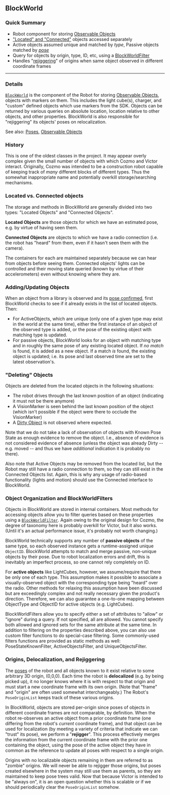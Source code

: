 ## BlockWorld

### Quick Summary

* Robot component for storing [Observable Objects](observableObjects.md)
* ["Located" and "Connected"](#locatedVsConnected) objects accessed separately
* Active objects assumed unique and matched by _type_, Passive objects matched by [_pose_](poses.md)
* Query for objects by origin, type, ID, etc, using a [BlockWorldFilter](#blockWorldFilter)
* Handles "[rejiggering](#rejiggering)" of origins when same object observed in different coordinate frames

---

### Details

[`BlockWorld`](/engine/blockWorld/blockWorld.h) is the component of the Robot for storing [Observable Objects](observableObjects.md), objects with markers on them. This includes the light cube(s), charger, and "custom" defined objects which use markers from the SDK. Objects can be returned by various queries on absolute location, location relative to other objects, and other properties. BlockWorld is also responsible for "rejiggering" its objects' poses on relocalization.

See also: [Poses](poses.md), [Observable Objects](observableObjects.md)

### History
This is one of the oldest classes in the project. It may appear overly complex given the small number of objects with which Cozmo and Victor interact. Originally, Cozmo was intended to be a construction robot capable of keeping track of _many_ different blocks of different types. Thus the somewhat inappropriate name and potentially overkill storage/searching mechanisms. 

<a name="locatedVsConnected"></a>
### Located vs. Connected objects

The storage and methods in BlockWorld are generally divided into two types: "Located Objects" and "Connected Objects".

**Located Objects** are those objects for which we have an estimated pose, e.g. by virtue of having seen them. 

**Connected Objects** are objects to which we have a radio connection (i.e. the robot has "heard" from them, even if it hasn't seen them with the camera). 

The containers for each are maintained separately because we can hear from objects before seeing them. Connected objects' lights can be controlled and their moving state queried (known by virtue of their accelerometers) even without knowing where they are. 

### Adding/Updating Objects

When an object from a library is observed and its [pose confirmed](poses.md), first BlockWorld checks to see if it already exists in the list of located objects. Then:

* For ActiveObjects, which are unique (only one of a given type may exist in the world at the same time), either the first instance of an object of the observed type is added, or the pose of the existing  object with matching type is updated. 
* For passive objects, BlockWorld looks for an object with matching type and in roughly the same pose of any existing located object. If _no match_ is found, it is added as a new object. If a match _is_ found, the existing object is updated; i.e. its pose and last observed time are set to the latest observation's.

### "Deleting" Objects

Objects are deleted from the located objects in the following situations:

* The robot drives through the last known position of an object (indicating it must not be there anymore)
* A VisionMarker is seen behind the last known position of the object (which isn't possible if the object were there to occlude the VisionMarker)
* A [Dirty Object](poses.md) is not observed where expected. 

Note that we do not take a lack of observation of objects with Known Pose State as enough evidence to remove the object. I.e., absence of evidence is not considered evidence of absence (unless the object was already Dirty -- e.g. moved -- and thus we have _additional_ indication it is probably no there).

Also note that Active Objects may be removed from the located list, but the Robot may still have a radio connection to them, so they can still exist in the Connected Objects list. Again, this is why any usage of radio-based functionality (lights and motion) should use the Connected interface to BlockWorld.

<a name="blockWorldFilter"></a>
### Object Organization and BlockWorldFilters

Objects in BlockWorld are stored in internal containers. Most methods for accessing objects allow you to filter queries based on these properties using a [`BlockWorldFilter`](/engine/blockWorld/blockWorldFilter.h). Again owing to the original design for Cozmo, the degree of taxonomy here is probably overkill for Victor, but it also works. (Until it's an actual performance issue, it's probably not worth changing.)

BlockWorld technically supports any number of **passive objects** of the same type, so each observed instance gets a runtime-assigned unique `ObjectID`. BlockWorld attempts to match and merge passive, non-unique objects by their pose. Due to robot localization errors and drift, this is inevitably an imperfect process, so one cannot rely completely on ID. 

For **active objects** like LightCubes, however, we assume/require that there be only one of each type. This assumption makes it possible to associate a visually-observed object with the corresponding type being "heard" over the radio. Other methods for relaxing this assumption have been discussed but are exceedingly complex and not really necessary given the product's direction. Therefore, we can also guarantee a one-to-one mapping between ObjectType and ObjectID for active objects (e.g. LightCubes).

BlockWorldFilters allow you to specify either a set of attributes to "allow" or "ignore" during a query. If not specified, all are allowed. You cannot specify both allowed and ignored sets for the same attribute at the same time. In addition to filtering on the properties described above, you can also use custom filter functions to do special-case filtering. Some commonly-used filters functions are provided as static methods as well: PoseStateKnownFilter, ActiveObjectsFilter, and UniqueObjectsFilter.

<a name="rejiggering"></a>
### Origins, Delocalization, and Rejiggering

The [poses](poses.md) of the robot and all objects known to it exist relative to some arbitrary 3D origin, (0,0,0). Each time the robot is **delocalized** (e.g. by being picked up), it no longer knows where it is with respect to that origin and must start a new coordinate frame with its own origin. (Note that "frame" and "origin" are often used somewhat interchangeably.) The Robot's `PoseOriginList` keeps track of these various origins.

In BlockWorld, objects are stored per-origin since poses of objects in different coordinate frames are not comparable, by definition. When the robot re-observes an active object from a prior coordinate frame (one differing from the robot's _current_ coordinate frame), and that object can be used for localization (by meeting a variety of criteria that indicate we can "trust" its pose), we perform a "**rejigger**". This process effectively merges the information from the current coordinate frame with the prior one containing the object, using the pose of the active object they have in common as the reference to update all poses with respect to a single origin. 

Origins with no localizable objects remaining in them are referred to as "zombie" origins. We will never be able to rejigger those origins, but poses created elsewhere in the system may still use them as parents, so they are maintained to keep pose trees valid. Now that because Victor is intended to be "always on", it is an open question whether this is scalable or if we should periodically clear the `PoseOriginList` somehow.

